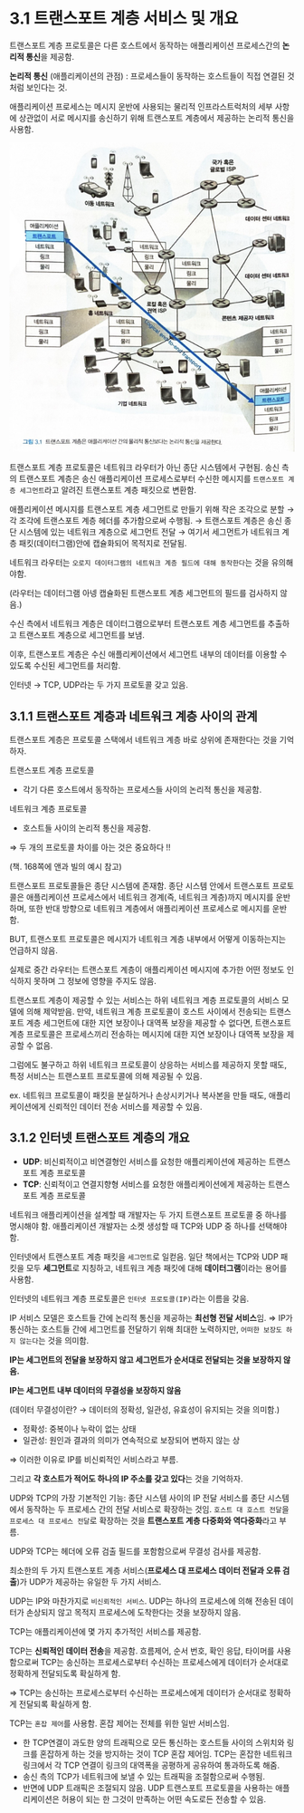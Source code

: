 # 3.1 트랜스포트 계층 서비스 및 개요

트랜스포트 계층 프로토콜은 다른 호스트에서 동작하는 애플리케이션 프로세스간의 **논리적 통신**을 제공함.

**논리적 통신** (애플리케이션의 관점) : 프로세스들이 동작하는 호스트들이 직접 연결된 것처럼 보인다는 것.

애플리케이션 프로세스는 메시지 운반에 사용되는 물리적 인프라스트럭처의 세부 사항에 상관없이 서로 메시지를 송신하기 위해 트랜스포트 계층에서 제공하는 논리적 통신을 사용함.

![Alt text](image/3.1.1.png)

트랜스포트 계층 프로토콜은 네트워크 라우터가 아닌 종단 시스템에서 구현됨. 송신 측의 트랜스포트 계층은 송신 애플리케이션 프로세스로부터 수신한 메시지를 `트랜스포트 계층 세그먼트`라고 알려진 트랜스포트 계층 패킷으로 변환함.

애플리케이션 메시지를 트랜스포트 계층 세그먼트로 만들기 위해 작은 조각으로 분할 → 각 조각에 트랜스포트 계층 헤더를 추가함으로써 수행됨. → 트랜스포트 계층은 송신 종단 시스템에 있는 네트워크 계층으로 세그먼트 전달 → 여기서 세그먼트가 네트워크 계층 패킷(데이터그램)안에 캡슐화되어 목적지로 전달됨.

네트워크 라우터는 `오로지 데이터그램의 네트워크 계층 필드에 대해 동작한다`는 것을 유의해야함.

(라우터는 데이터그램 아넹 캡슐화된 트랜스포트 계층 세그먼트의 필드를 검사하지 않음.)

수신 측에서 네트워크 계층은 데이터그램으로부터 트랜스포트 계층 세그먼트를 추출하고 트랜스포트 계층으로 세그먼트를 보냄.

이후, 트랜스포트 계층은 수신 애플리케이션에서 세그먼트 내부의 데이터를 이용할 수 있도록 수신된 세그먼트를 처리함.

인터넷 → TCP, UDP라는 두 가지 프로토콜 갖고 있음.

## 3.1.1 트랜스포트 계층과 네트워크 계층 사이의 관계

트랜스포트 계층은 프로토콜 스택에서 네트워크 계층 바로 상위에 존재한다는 것을 기억하자.

트랜스포트 계층 프로토콜

- 각기 다른 호스트에서 동작하는 프로세스들 사이의 논리적 통신을 제공함.

네트워크 계층 프로토콜

- 호스트들 사이의 논리적 통신을 제공함.

⇒ 두 개의 프로토콜 차이를 아는 것은 중요하다 !!

(책. 168쪽에 앤과 빌의 예시 참고)

트랜스포트 프로토콜들은 종단 시스템에 존재함. 종단 시스템 안에서 트랜스포트 프로토콜은 애플리케이션 프로세스에서 네트워크 경계(즉, 네트워크 계층)까지 메시지를 운반하며, 또한 반대 방향으로 네트워크 계층에서 애플리케이션 프로세스로 메시지를 운반함.

BUT, 트랜스포트 프로토콜은 메시지가 네트워크 계층 내부에서 어떻게 이동하는지는 언급하지 않음.

실제로 중간 라우터는 트랜스포트 계층이 애플리케이션 메시지에 추가한 어떤 정보도 인식하지 못하며 그 정보에 영향을 주지도 않음.

트랜스포트 계층이 제공할 수 있는 서비스는 하위 네트워크 계층 프로토콜의 서비스 모델에 의해 제약받음. 만약, 네트워크 계층 프로토콜이 호스트 사이에서 전송되는 트랜스포트 계층 세그먼트에 대한 지연 보장이나 대역폭 보장을 제공할 수 없다면, 트랜스포트 계층 프로토콜은 프로세스끼리 전송하는 메시지에 대한 지연 보장이나 대역폭 보장을 제공할 수 없음.

그럼에도 불구하고 하위 네트워크 프로토콜이 상응하는 서비스를 제공하지 못할 때도, 특정 서비스는 트랜스포트 프로토콜에 의해 제공될 수 있음.

ex. 네트워크 프로토콜이 패킷을 분실하거나 손상시키거나 복사본을 만들 때도, 애플리케이션에게 신뢰적인 데이터 전송 서비스를 제공할 수 있음.

## 3.1.2 인터넷 트랜스포트 계층의 개요

- **UDP**: 비신뢰적이고 비연결형인 서비스를 요청한 애플리케이션에 제공하는 트랜스포트 계층 프로토콜
- **TCP**: 신뢰적이고 연결지향형 서비스를 요청한 애플리케이션에게 제공하는 트랜스포트 계층 프로토콜

네트워크 애플리케이션을 설계할 때 개발자는 두 가지 트랜스포트 프로토콜 중 하나를 명시해야 함. 애플리케이션 개발자는 소켓 생성할 때 TCP와 UDP 중 하나를 선택해야함.

인터넷에서 트랜스포트 계층 패킷을 `세그먼트`로 일컫음. 일단 책에서는 TCP와 UDP 패킷을 모두 **세그먼트**로 지칭하고, 네트워크 계층 패킷에 대해 **데이터그램**이라는 용어를 사용함.

인터넷의 네트워크 계층 프로토콜은 `인터넷 프로토콜(IP)`라는 이름을 갖음.

IP 서비스 모델은 호스트들 간에 논리적 통신을 제공하는 **최선형 전달 서비스**임. ⇒ IP가 통신하는 호스트들 간에 세그먼트를 전달하기 위해 최대한 노력하지만, `어떠한 보장도 하지 않는다`는 것을 의미함.

**IP는 세그먼트의 전달을 보장하지 않고 세그먼트가 순서대로 전달되는 것을 보장하지 않음.**

**IP는 세그먼트 내부 데이터의 무결성을 보장하지 않음**

(데이터 무결성이란? → 데이터의 정확성, 일관성, 유효성이 유지되는 것을 의미함.)

- 정확성: 중복이나 누락이 없는 상태
- 일관성: 원인과 결과의 의미가 연속적으로 보장되어 변하지 않는 상

⇒ 이러한 이유로 IP를 비신뢰적인 서비스라고 부름.

그리고 **각 호스트가 적어도 하나의 IP 주소를 갖고 있다**는 것을 기억하자.

UDP와 TCP의 가장 기본적인 기능: 종단 시스템 사이의 IP 전달 서비스를 종단 시스템에서 동작하는 두 프로세스 간의 전달 서비스로 확장하는 것임. `호스트 대 호스트 전달`을 `프로세스 대 프로세스 전달`로 확장하는 것을 **트랜스포트 계층 다중화와 역다중화**라고 부름.

UDP와 TCP는 헤더에 오류 검출 필드를 포함함으로써 무결성 검사를 제공함.

최소한의 두 가지 트랜스포트 계층 서비스(**프로세스 대 프로세스 데이터 전달과 오류 검출**)가 UDP가 제공하는 유일한 두 가지 서비스.

UDP는 IP와 마찬가지로 `비신뢰적인 서비스`. UDP는 하나의 프로세스에 의해 전송된 데이터가 손상되지 않고 목적지 프로세스에 도착한다는 것을 보장하지 않음.

TCP는 애플리케이션에 몇 가지 추가적인 서비스를 제공함.

TCP는 **신뢰적인 데이터 전송**을 제공함. 흐름제어, 순서 번호, 확인 응답, 타이머를 사용함으로써 TCP는 송신하는 프로세스로부터 수신하는 프로세스에게 데이터가 순서대로 정확하게 전달되도록 확실하게 함.

⇒ TCP는 송신하는 프로세스로부터 수신하는 프로세스에게 데이터가 순서대로 정확하게 전달되록 확실하게 함.

TCP는 `혼잡 제어`를 사용함. 혼잡 제어는 전체를 위한 일반 서비스임.

- 한 TCP연결이 과도한 양의 트래픽으로 모든 통신하는 호스트들 사이의 스위치와 링크를 혼잡하게 하는 것을 방지하는 것이 TCP 혼잡 제어임. TCP는 혼잡한 네트워크 링크에서 각 TCP 연결이 링크의 대역폭을 공평하게 공유하여 통과하도록 해줌.
- 송신 측의 TCP가 네트워크에 보낼 수 있는 트래픽을 조절함으로써 수행됨.
- 반면에 UDP 트래픽은 조절되지 않음. UDP 트랜스포트 프로토콜을 사용하는 애플리케이션은 허용이 되는 한 그것이 만족하는 어떤 속도로든 전송할 수 있음.
